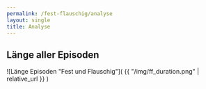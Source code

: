 ```yaml
---
permalink: /fest-flauschig/analyse
layout: single
title: Analyse
---
```


## Länge aller Episoden

![Länge Episoden "Fest und Flauschig"]( {{ "/img/ff_duration.png" | relative_url  }} )
